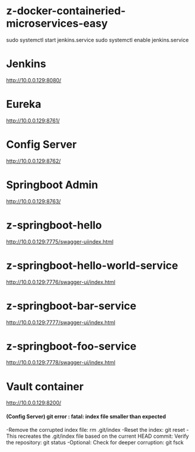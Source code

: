 # z-docker-containeried-microservices-easy

sudo systemctl start jenkins.service
sudo systemctl enable jenkins.service

# Jenkins
http://10.0.0.129:8080/

# Eureka
http://10.0.0.129:8761/
# Config Server
http://10.0.0.129:8762/

# Springboot Admin
http://10.0.0.129:8763/

# z-springboot-hello
http://10.0.0.129:7775/swagger-uiindex.html
# z-springboot-hello-world-service
http://10.0.0.129:7776/swagger-ui/index.html
# z-springboot-bar-service
http://10.0.0.129:7777/swagger-ui/index.html
# z-springboot-foo-service
http://10.0.0.129:7778/swagger-ui/index.html

# Vault container
http://10.0.0.129:8200/


#### (Config Server) git error : fatal: index file smaller than expected
-Remove the corrupted index file:
	rm .git/index
-Reset the index:
	git reset
-This recreates the .git/index file based on the current HEAD commit: Verify the repository:
	git status
-Optional: Check for deeper corruption:
	git fsck



